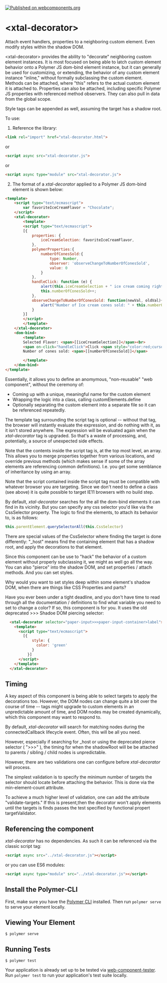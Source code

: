 [![Published on webcomponents.org](https://img.shields.io/badge/webcomponents.org-published-blue.svg)](https://www.webcomponents.org/element/bahrus/xtal-decorator)

# \<xtal-decorator\>

Attach event handlers, properties to a neighboring custom element.  Even modify styles within the shadow DOM.

\<xtal-decorator\> provides the ability to "decorate" neighboring custom element instances.  It is most focused on being able to latch custom element behavior onto a Polymer JS dom-bind element instance, but it can generally be used for customizing, or extending, the behavior of any custom element instance "inline," without formally subclassing the custom element.  Methods can be attached, where "this" refers to the actual custom element it is attached to.  Properties can also be attached, including specific Polymer JS properties with referenced method observers.  They can also pull in data from the global scope.

Style tags can be appended as well, assuming the target has a shadow root.

<!--
```
<custom-element-demo>
  <template>
  <link rel="import" href="https://rawgit.com/bahrus/xtal/master/bower_components/polymer/lib/elements/dom-bind.html">
    <link rel="import" href="xtal-decorator.html">
            <xtal-decorator>
          <template>
          <script type="text/ecmascript">
            [{
              properties: {
                iceCreamSelection: 'Vanilla',
              },
              polymerProperties:{
                numberOfConesSold:{
                  type: Number,
                  observer: 'observeChangeToNumberOfConesSold',
                  value: 0
                }
              },
              handleClick: function (e) {
                alert(this.iceCreamSelection + " ice cream coming right up!");
                this.numberOfConesSold++;
              },
              observeChangeToNumberOfConesSold: function(newVal, oldVal){
                alert("Number of Ice cream cones sold: " + this.numberOfConesSold);
              }
            }]
         </script>
         </template>
        </xtal-decorator>
        <dom-bind>
          <template>
            Selected Flavor: <span>[[iceCreamSelection]]</span><br>
            <span on-click="handleClick">Click <span style="color:red;cursor:pointer">Here</span> to Order Your Ice Cream</span><br>
            Number of cones sold: <span>[[numberOfConesSold]]</span>

          </template>
        </dom-bind>
    
  </template
</custom-element-demo>
```
-->

To use:

1)  Reference the library: 

```html
<link rel="import" href="xtal-decorator.html">
```

or

```html
<script async src="xtal-decorator.js">
```

or

```html
<script async type="module" src="xtal-decorator.js">
```

2)  The format of a _xtal-decorator_ applied to a Polymer JS dom-bind element is shown below:

```html
<template>
    <script type="text/ecmascript">
        var favoriteIceCreamFlavor = "Chocolate";
    </script>
    <xtal-decorator>
        <template>
        <script type="text/ecmascript">
        [{
            properties: {
                iceCreamSelection: favoriteIceCreamFlavor,
            },
            polymerProperties:{
                numberOfConesSold:{
                    type: Number,
                    observer: 'observeChangeToNumberOfConesSold',
                    value: 0
                }
            },
            handleClick: function (e) {
                alert(this.iceCreamSelection + " ice cream coming right up!");
                this.numberOfConesSold++;
            },
            observeChangeToNumberOfConesSold: function(newVal, oldVal){
                alert("Number of Ice cream cones sold: " + this.numberOfConesSold);
            }
        }]
        </script>
        </template>
    </xtal-decorator>
    <dom-bind>
        <template>
        Selected Flavor: <span>[[iceCreamSelection]]</span><br>
        <span on-click="handleClick">Click <span style="color:red;cursor:pointer">Here</span> to Order Your Ice Cream</span><br>
        Number of cones sold: <span>[[numberOfConesSold]]</span>

        </template>
    </dom-bind>
</template>
```

Essentially, it allows you to define an anomymous, "non-reusable" "web component", without the ceremony of:

- Coming up with a unique, meaningful name for the custom element
- Wrapping the logic into a class, calling customElements.define
- Optionally separating the custom element into a separate file so it can be referenced repeatedly.  

The template tag surrounding the script tag is optional -- without that tag, the browser will instantly evaluate the expression, and do nothing with it, as it isn't stored anywhere.  The expression will be evaluated again when the _xtal-decorator_ tag is upgraded.  So that's a waste of processing, and, potentially, a source of unexpected side effects.

Note that the contents inside the script tag is, at the top most level, an array.  This allows you to merge properties together from various locations, and override previous methods (which makes sense if some of the array elements are referencing common definitions).  I.e. you get some semblance of inheritance by using an array.

Note that the script contained inside the script tag must be compatible with whatever browser you are targeting.  Since we don't need to define a class (see above) it is quite possible to target IE11 browsers with no build step.

By default, _xtal-decorator_ searches for the all the dom-bind elements it can find in its vicinity.  But you can specify any css selector you'd like via the CssSelector property.  The logic to find the elements, to attach its behavior to, is as follows:

```JavaScript
this.parentElement.querySelectorAll(this.CssSelector)
``` 

There are special values of the CssSelector where finding the target is done differently:  "_host" means find the containing element that has a shadow root, and apply the decorations to that element.

Since this component can be use to "hack" the behavior of a custom element without properly subclassing it, we might as well go all the way.  You can also "pierce" into the shadow DOM, and set properties / attach methods.  And you can set styles.

Why would you want to set styles deep within some element's shadow DOM, when there are things like CSS Properties and parts?  

Have you ever been under a tight deadline, and you don't have time to read through all the documentation / definitions to find what variable you need to set to change a color?  If so, this component is for you.  It uses the old deprecated >>> Shadoe DOM piercing selector:

```html
  <xtal-decorator selector="paper-input>>>paper-input-container>label">
    <template>
      <script type="text/ecmascript">
        [{
            style: {
              color: 'green'
            }
          }]
      </script>
    </template>
  </xtal-decorator>
```

## Timing

A key aspect of this component is being able to select targets to apply the decorations too.  However, the DOM nodes can change quite a bit over the course of time -- tags might upgrade to custom elements in an unpredictable amount of time, and DOM nodes may be created dynamically, which this component may want to respond to.

By default, *xtal-decorator* will search for matching nodes during the connectedCallback lifecycle event.  Often, this will be all you need.

However, especially if searching for _host or using the deprecated pierce selector ( ">>>" ), the timing for when the shadowRoot will be be attached to parents / sibling / child nodes is unpredictable.  

However, there are two validations one can configure before *xtal-decorator* will process.

The simplest validation is to specify the minimum number of targets the selector should locate before attaching the behavior.  This is done via the min-element-count attribute.

To achieve a much higher level of validation, one can add the attribute "validate-targets."  If this is present,then the decorator won't apply elements until the targets is finds passes the test specified by functional propert targetValidator. 

## Referencing the component

_xtal-decorator_ has no dependencies.  As such it can be referenced via the classic script tag:

```html
<script async src="../xtal-decorator.js"></script>
```

or you can use ES6 modules:

```html
<script async type="module" src="../xtal-decorator.js"></script>
```


## Install the Polymer-CLI

First, make sure you have the [Polymer CLI](https://www.npmjs.com/package/polymer-cli) installed. Then run `polymer serve` to serve your element locally.

## Viewing Your Element

```
$ polymer serve
```

## Running Tests

```
$ polymer test
```

Your application is already set up to be tested via [web-component-tester](https://github.com/Polymer/web-component-tester). Run `polymer test` to run your application's test suite locally.
